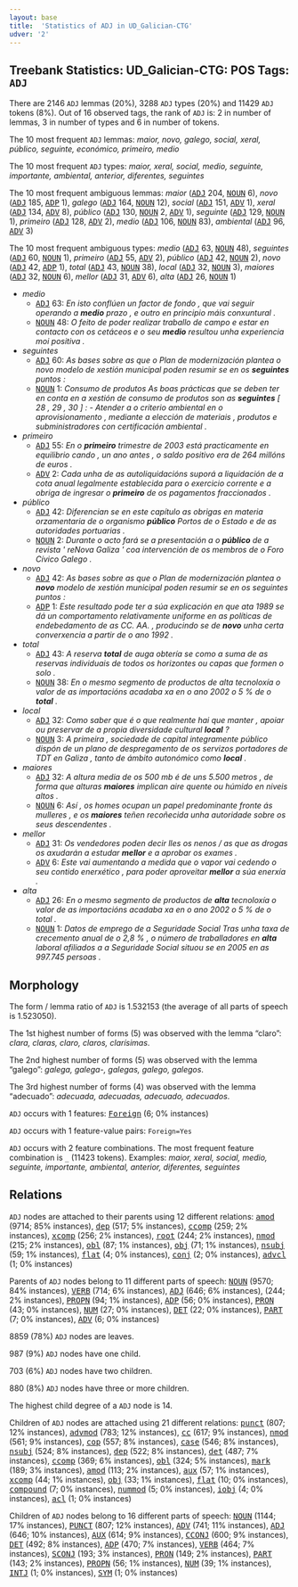 ```yaml
---
layout: base
title:  'Statistics of ADJ in UD_Galician-CTG'
udver: '2'
---
```


## Treebank Statistics: UD_Galician-CTG: POS Tags: `ADJ`

There are 2146 `ADJ` lemmas (20%), 3288 `ADJ` types (20%) and 11429 `ADJ` tokens (8%).
Out of 16 observed tags, the rank of `ADJ` is: 2 in number of lemmas, 3 in number of types and 6 in number of tokens.

The 10 most frequent `ADJ` lemmas: <em>maior, novo, galego, social, xeral, público, seguinte, económico, primeiro, medio</em>

The 10 most frequent `ADJ` types:  <em>maior, xeral, social, medio, seguinte, importante, ambiental, anterior, diferentes, seguintes</em>

The 10 most frequent ambiguous lemmas: <em>maior</em> (<tt><a href="gl_ctg-pos-ADJ.html">ADJ</a></tt> 204, <tt><a href="gl_ctg-pos-NOUN.html">NOUN</a></tt> 6), <em>novo</em> (<tt><a href="gl_ctg-pos-ADJ.html">ADJ</a></tt> 185, <tt><a href="gl_ctg-pos-ADP.html">ADP</a></tt> 1), <em>galego</em> (<tt><a href="gl_ctg-pos-ADJ.html">ADJ</a></tt> 164, <tt><a href="gl_ctg-pos-NOUN.html">NOUN</a></tt> 12), <em>social</em> (<tt><a href="gl_ctg-pos-ADJ.html">ADJ</a></tt> 151, <tt><a href="gl_ctg-pos-ADV.html">ADV</a></tt> 1), <em>xeral</em> (<tt><a href="gl_ctg-pos-ADJ.html">ADJ</a></tt> 134, <tt><a href="gl_ctg-pos-ADV.html">ADV</a></tt> 8), <em>público</em> (<tt><a href="gl_ctg-pos-ADJ.html">ADJ</a></tt> 130, <tt><a href="gl_ctg-pos-NOUN.html">NOUN</a></tt> 2, <tt><a href="gl_ctg-pos-ADV.html">ADV</a></tt> 1), <em>seguinte</em> (<tt><a href="gl_ctg-pos-ADJ.html">ADJ</a></tt> 129, <tt><a href="gl_ctg-pos-NOUN.html">NOUN</a></tt> 1), <em>primeiro</em> (<tt><a href="gl_ctg-pos-ADJ.html">ADJ</a></tt> 128, <tt><a href="gl_ctg-pos-ADV.html">ADV</a></tt> 2), <em>medio</em> (<tt><a href="gl_ctg-pos-ADJ.html">ADJ</a></tt> 106, <tt><a href="gl_ctg-pos-NOUN.html">NOUN</a></tt> 83), <em>ambiental</em> (<tt><a href="gl_ctg-pos-ADJ.html">ADJ</a></tt> 96, <tt><a href="gl_ctg-pos-ADV.html">ADV</a></tt> 3)

The 10 most frequent ambiguous types:  <em>medio</em> (<tt><a href="gl_ctg-pos-ADJ.html">ADJ</a></tt> 63, <tt><a href="gl_ctg-pos-NOUN.html">NOUN</a></tt> 48), <em>seguintes</em> (<tt><a href="gl_ctg-pos-ADJ.html">ADJ</a></tt> 60, <tt><a href="gl_ctg-pos-NOUN.html">NOUN</a></tt> 1), <em>primeiro</em> (<tt><a href="gl_ctg-pos-ADJ.html">ADJ</a></tt> 55, <tt><a href="gl_ctg-pos-ADV.html">ADV</a></tt> 2), <em>público</em> (<tt><a href="gl_ctg-pos-ADJ.html">ADJ</a></tt> 42, <tt><a href="gl_ctg-pos-NOUN.html">NOUN</a></tt> 2), <em>novo</em> (<tt><a href="gl_ctg-pos-ADJ.html">ADJ</a></tt> 42, <tt><a href="gl_ctg-pos-ADP.html">ADP</a></tt> 1), <em>total</em> (<tt><a href="gl_ctg-pos-ADJ.html">ADJ</a></tt> 43, <tt><a href="gl_ctg-pos-NOUN.html">NOUN</a></tt> 38), <em>local</em> (<tt><a href="gl_ctg-pos-ADJ.html">ADJ</a></tt> 32, <tt><a href="gl_ctg-pos-NOUN.html">NOUN</a></tt> 3), <em>maiores</em> (<tt><a href="gl_ctg-pos-ADJ.html">ADJ</a></tt> 32, <tt><a href="gl_ctg-pos-NOUN.html">NOUN</a></tt> 6), <em>mellor</em> (<tt><a href="gl_ctg-pos-ADJ.html">ADJ</a></tt> 31, <tt><a href="gl_ctg-pos-ADV.html">ADV</a></tt> 6), <em>alta</em> (<tt><a href="gl_ctg-pos-ADJ.html">ADJ</a></tt> 26, <tt><a href="gl_ctg-pos-NOUN.html">NOUN</a></tt> 1)


* <em>medio</em>
  * <tt><a href="gl_ctg-pos-ADJ.html">ADJ</a></tt> 63: <em>En isto conflúen un factor de fondo , que vai seguir operando a <b>medio</b> prazo , e outro en principio máis conxuntural .</em>
  * <tt><a href="gl_ctg-pos-NOUN.html">NOUN</a></tt> 48: <em>O feito de poder realizar traballo de campo e estar en contacto con os cetáceos e o seu <b>medio</b> resultou unha experiencia moi positiva .</em>
* <em>seguintes</em>
  * <tt><a href="gl_ctg-pos-ADJ.html">ADJ</a></tt> 60: <em>As bases sobre as que o Plan de modernización plantea o novo modelo de xestión municipal poden resumir se en os <b>seguintes</b> puntos :</em>
  * <tt><a href="gl_ctg-pos-NOUN.html">NOUN</a></tt> 1: <em>Consumo de produtos As boas prácticas que se deben ter en conta en a xestión de consumo de produtos son as <b>seguintes</b> [ 28 , 29 , 30 ] : - Atender a o criterio ambiental en o aprovisionamento , mediante a elección de materiais , produtos e subministradores con certificación ambiental .</em>
* <em>primeiro</em>
  * <tt><a href="gl_ctg-pos-ADJ.html">ADJ</a></tt> 55: <em>En o <b>primeiro</b> trimestre de 2003 está practicamente en equilibrio cando , un ano antes , o saldo positivo era de 264 millóns de euros .</em>
  * <tt><a href="gl_ctg-pos-ADV.html">ADV</a></tt> 2: <em>Cada unha de as autoliquidacións suporá a liquidación de a cota anual legalmente establecida para o exercicio corrente e a obriga de ingresar o <b>primeiro</b> de os pagamentos fraccionados .</em>
* <em>público</em>
  * <tt><a href="gl_ctg-pos-ADJ.html">ADJ</a></tt> 42: <em>Diferencian se en este capítulo as obrigas en materia orzamentaria de o organismo <b>público</b> Portos de o Estado e de as autoridades portuarias .</em>
  * <tt><a href="gl_ctg-pos-NOUN.html">NOUN</a></tt> 2: <em>Durante o acto fará se a presentación a o <b>público</b> de a revista ' reNova Galiza ' coa intervención de os membros de o Foro Cívico Galego .</em>
* <em>novo</em>
  * <tt><a href="gl_ctg-pos-ADJ.html">ADJ</a></tt> 42: <em>As bases sobre as que o Plan de modernización plantea o <b>novo</b> modelo de xestión municipal poden resumir se en os seguintes puntos :</em>
  * <tt><a href="gl_ctg-pos-ADP.html">ADP</a></tt> 1: <em>Este resultado pode ter a súa explicación en que ata 1989 se dá un comportamento relativamente uniforme en as políticas de endebedamento de as CC. AA. , producindo se de <b>novo</b> unha certa converxencia a partir de o ano 1992 .</em>
* <em>total</em>
  * <tt><a href="gl_ctg-pos-ADJ.html">ADJ</a></tt> 43: <em>A reserva <b>total</b> de auga obtería se como a suma de as reservas individuais de todos os horizontes ou capas que formen o solo .</em>
  * <tt><a href="gl_ctg-pos-NOUN.html">NOUN</a></tt> 38: <em>En o mesmo segmento de productos de alta tecnoloxía o valor de as importacións acadaba xa en o ano 2002 o 5 % de o <b>total</b> .</em>
* <em>local</em>
  * <tt><a href="gl_ctg-pos-ADJ.html">ADJ</a></tt> 32: <em>Como saber que é o que realmente hai que manter , apoiar ou preservar de a propia diversidade cultural <b>local</b> ?</em>
  * <tt><a href="gl_ctg-pos-NOUN.html">NOUN</a></tt> 3: <em>A primeira , sociedade de capital integramente público dispón de un plano de despregamento de os servizos portadores de TDT en Galiza , tanto de ámbito autonómico como <b>local</b> .</em>
* <em>maiores</em>
  * <tt><a href="gl_ctg-pos-ADJ.html">ADJ</a></tt> 32: <em>A altura media de os 500 mb é de uns 5.500 metros , de forma que alturas <b>maiores</b> implican aire quente ou húmido en niveis altos .</em>
  * <tt><a href="gl_ctg-pos-NOUN.html">NOUN</a></tt> 6: <em>Así , os homes ocupan un papel predominante fronte ás mulleres , e os <b>maiores</b> teñen recoñecida unha autoridade sobre os seus descendentes .</em>
* <em>mellor</em>
  * <tt><a href="gl_ctg-pos-ADJ.html">ADJ</a></tt> 31: <em>Os vendedores poden decir lles os nenos / as que as drogas os axudarán a estudar <b>mellor</b> e a aprobar os exames .</em>
  * <tt><a href="gl_ctg-pos-ADV.html">ADV</a></tt> 6: <em>Este vai aumentando a medida que o vapor vai cedendo o seu contido enerxético , para poder aproveitar <b>mellor</b> a súa enerxía .</em>
* <em>alta</em>
  * <tt><a href="gl_ctg-pos-ADJ.html">ADJ</a></tt> 26: <em>En o mesmo segmento de productos de <b>alta</b> tecnoloxía o valor de as importacións acadaba xa en o ano 2002 o 5 % de o total .</em>
  * <tt><a href="gl_ctg-pos-NOUN.html">NOUN</a></tt> 1: <em>Datos de emprego de a Seguridade Social Tras unha taxa de crecemento anual de o 2,8 % , o número de traballadores en <b>alta</b> laboral afiliados a a Seguridade Social situou se en 2005 en as 997.745 persoas .</em>

## Morphology

The form / lemma ratio of `ADJ` is 1.532153 (the average of all parts of speech is 1.523050).

The 1st highest number of forms (5) was observed with the lemma “claro”: <em>clara, claras, claro, claros, clarísimas</em>.

The 2nd highest number of forms (5) was observed with the lemma “galego”: <em>galega, galega-, galegas, galego, galegos</em>.

The 3rd highest number of forms (4) was observed with the lemma “adecuado”: <em>adecuada, adecuadas, adecuado, adecuados</em>.

`ADJ` occurs with 1 features: <tt><a href="gl_ctg-feat-Foreign.html">Foreign</a></tt> (6; 0% instances)

`ADJ` occurs with 1 feature-value pairs: `Foreign=Yes`

`ADJ` occurs with 2 feature combinations.
The most frequent feature combination is `_` (11423 tokens).
Examples: <em>maior, xeral, social, medio, seguinte, importante, ambiental, anterior, diferentes, seguintes</em>


## Relations

`ADJ` nodes are attached to their parents using 12 different relations: <tt><a href="gl_ctg-dep-amod.html">amod</a></tt> (9714; 85% instances), <tt><a href="gl_ctg-dep-dep.html">dep</a></tt> (517; 5% instances), <tt><a href="gl_ctg-dep-ccomp.html">ccomp</a></tt> (259; 2% instances), <tt><a href="gl_ctg-dep-xcomp.html">xcomp</a></tt> (256; 2% instances), <tt><a href="gl_ctg-dep-root.html">root</a></tt> (244; 2% instances), <tt><a href="gl_ctg-dep-nmod.html">nmod</a></tt> (215; 2% instances), <tt><a href="gl_ctg-dep-obl.html">obl</a></tt> (87; 1% instances), <tt><a href="gl_ctg-dep-obj.html">obj</a></tt> (71; 1% instances), <tt><a href="gl_ctg-dep-nsubj.html">nsubj</a></tt> (59; 1% instances), <tt><a href="gl_ctg-dep-flat.html">flat</a></tt> (4; 0% instances), <tt><a href="gl_ctg-dep-conj.html">conj</a></tt> (2; 0% instances), <tt><a href="gl_ctg-dep-advcl.html">advcl</a></tt> (1; 0% instances)

Parents of `ADJ` nodes belong to 11 different parts of speech: <tt><a href="gl_ctg-pos-NOUN.html">NOUN</a></tt> (9570; 84% instances), <tt><a href="gl_ctg-pos-VERB.html">VERB</a></tt> (714; 6% instances), <tt><a href="gl_ctg-pos-ADJ.html">ADJ</a></tt> (646; 6% instances),  (244; 2% instances), <tt><a href="gl_ctg-pos-PROPN.html">PROPN</a></tt> (94; 1% instances), <tt><a href="gl_ctg-pos-ADP.html">ADP</a></tt> (56; 0% instances), <tt><a href="gl_ctg-pos-PRON.html">PRON</a></tt> (43; 0% instances), <tt><a href="gl_ctg-pos-NUM.html">NUM</a></tt> (27; 0% instances), <tt><a href="gl_ctg-pos-DET.html">DET</a></tt> (22; 0% instances), <tt><a href="gl_ctg-pos-PART.html">PART</a></tt> (7; 0% instances), <tt><a href="gl_ctg-pos-ADV.html">ADV</a></tt> (6; 0% instances)

8859 (78%) `ADJ` nodes are leaves.

987 (9%) `ADJ` nodes have one child.

703 (6%) `ADJ` nodes have two children.

880 (8%) `ADJ` nodes have three or more children.

The highest child degree of a `ADJ` node is 14.

Children of `ADJ` nodes are attached using 21 different relations: <tt><a href="gl_ctg-dep-punct.html">punct</a></tt> (807; 12% instances), <tt><a href="gl_ctg-dep-advmod.html">advmod</a></tt> (783; 12% instances), <tt><a href="gl_ctg-dep-cc.html">cc</a></tt> (617; 9% instances), <tt><a href="gl_ctg-dep-nmod.html">nmod</a></tt> (561; 9% instances), <tt><a href="gl_ctg-dep-cop.html">cop</a></tt> (557; 8% instances), <tt><a href="gl_ctg-dep-case.html">case</a></tt> (546; 8% instances), <tt><a href="gl_ctg-dep-nsubj.html">nsubj</a></tt> (524; 8% instances), <tt><a href="gl_ctg-dep-dep.html">dep</a></tt> (522; 8% instances), <tt><a href="gl_ctg-dep-det.html">det</a></tt> (487; 7% instances), <tt><a href="gl_ctg-dep-ccomp.html">ccomp</a></tt> (369; 6% instances), <tt><a href="gl_ctg-dep-obl.html">obl</a></tt> (324; 5% instances), <tt><a href="gl_ctg-dep-mark.html">mark</a></tt> (189; 3% instances), <tt><a href="gl_ctg-dep-amod.html">amod</a></tt> (113; 2% instances), <tt><a href="gl_ctg-dep-aux.html">aux</a></tt> (57; 1% instances), <tt><a href="gl_ctg-dep-xcomp.html">xcomp</a></tt> (44; 1% instances), <tt><a href="gl_ctg-dep-obj.html">obj</a></tt> (33; 1% instances), <tt><a href="gl_ctg-dep-flat.html">flat</a></tt> (10; 0% instances), <tt><a href="gl_ctg-dep-compound.html">compound</a></tt> (7; 0% instances), <tt><a href="gl_ctg-dep-nummod.html">nummod</a></tt> (5; 0% instances), <tt><a href="gl_ctg-dep-iobj.html">iobj</a></tt> (4; 0% instances), <tt><a href="gl_ctg-dep-acl.html">acl</a></tt> (1; 0% instances)

Children of `ADJ` nodes belong to 16 different parts of speech: <tt><a href="gl_ctg-pos-NOUN.html">NOUN</a></tt> (1144; 17% instances), <tt><a href="gl_ctg-pos-PUNCT.html">PUNCT</a></tt> (807; 12% instances), <tt><a href="gl_ctg-pos-ADV.html">ADV</a></tt> (741; 11% instances), <tt><a href="gl_ctg-pos-ADJ.html">ADJ</a></tt> (646; 10% instances), <tt><a href="gl_ctg-pos-AUX.html">AUX</a></tt> (614; 9% instances), <tt><a href="gl_ctg-pos-CCONJ.html">CCONJ</a></tt> (600; 9% instances), <tt><a href="gl_ctg-pos-DET.html">DET</a></tt> (492; 8% instances), <tt><a href="gl_ctg-pos-ADP.html">ADP</a></tt> (470; 7% instances), <tt><a href="gl_ctg-pos-VERB.html">VERB</a></tt> (464; 7% instances), <tt><a href="gl_ctg-pos-SCONJ.html">SCONJ</a></tt> (193; 3% instances), <tt><a href="gl_ctg-pos-PRON.html">PRON</a></tt> (149; 2% instances), <tt><a href="gl_ctg-pos-PART.html">PART</a></tt> (143; 2% instances), <tt><a href="gl_ctg-pos-PROPN.html">PROPN</a></tt> (56; 1% instances), <tt><a href="gl_ctg-pos-NUM.html">NUM</a></tt> (39; 1% instances), <tt><a href="gl_ctg-pos-INTJ.html">INTJ</a></tt> (1; 0% instances), <tt><a href="gl_ctg-pos-SYM.html">SYM</a></tt> (1; 0% instances)


